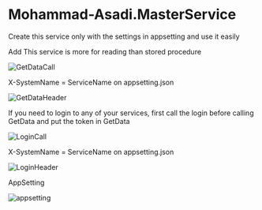 # Mohammad-Asadi.MasterService




Create this service only with the settings in appsetting and use it easily

Add This service is more for reading than stored procedure

![GetDataCall](https://user-images.githubusercontent.com/63660914/147867016-89ede4bb-860c-438d-8199-fabbbfa9db96.png)

X-SystemName = ServiceName on appsetting.json

![GetDataHeader](https://user-images.githubusercontent.com/63660914/147867115-3448871b-0367-4305-bcd6-7325e8d9d9da.png)

If you need to login to any of your services, first call the login before calling GetData and put the token in GetData

![LoginCall](https://user-images.githubusercontent.com/63660914/147867209-a4ebf832-3c88-4d33-9a5d-c76667c04437.png)

X-SystemName = ServiceName on appsetting.json

![LoginHeader](https://user-images.githubusercontent.com/63660914/147867222-92e96e65-0889-477d-ba5f-44380e3e312e.png)

AppSetting 

![appsetting](https://user-images.githubusercontent.com/63660914/147867234-03c01d8c-f8af-414d-9fbb-896ecb0cb34d.png)






